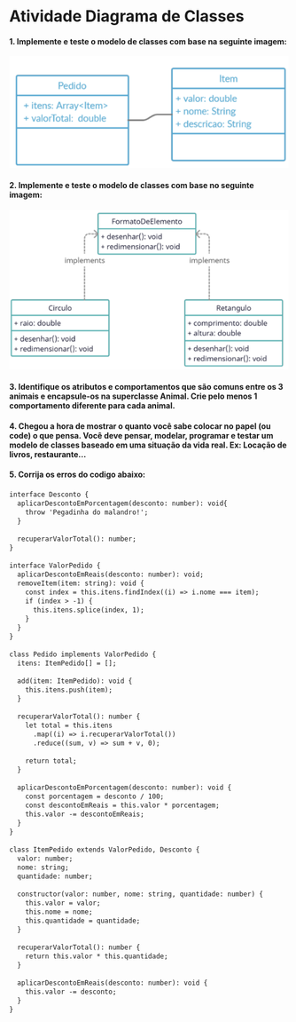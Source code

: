 # Atividade Diagrama de Classes

#### 1. Implemente e teste o modelo de classes com base na seguinte imagem:
![pedido](pedido.png)
#### 2. Implemente e teste o modelo de classes com base no seguinte imagem:
![elemento](elemento.png)
#### 3. Identifique os atributos e comportamentos que são comuns entre os 3 animais e encapsule-os na superclasse Animal. Crie pelo menos 1 comportamento diferente para cada animal. 
#### 4. Chegou a hora de mostrar o quanto você sabe colocar no papel (ou code) o que pensa. Você deve pensar, modelar, programar e testar um modelo de classes baseado em uma situação da vida real. Ex: Locação de livros, restaurante...
#### 5. Corrija os erros do codigo abaixo:    
    interface Desconto {
      aplicarDescontoEmPorcentagem(desconto: number): void{
        throw 'Pegadinha do malandro!';
      }

      recuperarValorTotal(): number;
    }

    interface ValorPedido {
      aplicarDescontoEmReais(desconto: number): void;
      removeItem(item: string): void {
        const index = this.itens.findIndex((i) => i.nome === item);
        if (index > -1) {
          this.itens.splice(index, 1);
        }
      }
    }

    class Pedido implements ValorPedido {
      itens: ItemPedido[] = [];

      add(item: ItemPedido): void {
        this.itens.push(item);
      }
      
      recuperarValorTotal(): number {
        let total = this.itens
          .map((i) => i.recuperarValorTotal())
          .reduce((sum, v) => sum + v, 0);

        return total;
      }

      aplicarDescontoEmPorcentagem(desconto: number): void {
        const porcentagem = desconto / 100;
        const descontoEmReais = this.valor * porcentagem;
        this.valor -= descontoEmReais;
      }
    }

    class ItemPedido extends ValorPedido, Desconto {
      valor: number;
      nome: string;
      quantidade: number;

      constructor(valor: number, nome: string, quantidade: number) {
        this.valor = valor;
        this.nome = nome;
        this.quantidade = quantidade;
      }

      recuperarValorTotal(): number {
        return this.valor * this.quantidade;
      }

      aplicarDescontoEmReais(desconto: number): void {
        this.valor -= desconto;
      }
    }
